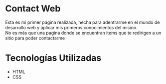 # Contact Web
Esta es mi primer página realizada, hecha para adentrarme en el mundo de desarrollo web y aplicar mis primeros conocimientos del mismo.<br/>
No es más que una pagina donde se encuentran items que te redirigen a un sitio para poder contactarme

# Tecnologías Utilizadas
- HTML
- CSS
